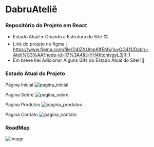 # DabruAteliê
### Repositório do Projeto em React
 - Estado Atual = Criando a Estrutura do Site 🏗
 - Link do projeto no figma : https://www.figma.com/file/D4IZXUmpKIfEMw1uvQG411/Dabru-Ateli%C3%AA?node-id=17%3A4&t=YH4tltonivgyL3jR-1
 - Em breve Irei Adicionar Alguns Gifs do Estado Atual do Site!! 🎥

### Estado Atual do Projeto

Página Inicial 
![pagina_inicial](https://user-images.githubusercontent.com/102838847/223872375-64fb0147-6165-434d-8c7c-13fe44e716c8.gif)

Pagina Sobre
![pagina_sobre](https://user-images.githubusercontent.com/102838847/223872388-d11d5916-98ee-4067-b6d7-7f0276437e15.gif)

Pagina Produtos
![pagina_produtos](https://user-images.githubusercontent.com/102838847/223872462-672498e7-3867-473f-8c9c-f315b88eaeab.gif)

Pagina Contato
![pagina_contato](https://user-images.githubusercontent.com/102838847/223872479-220afa6e-c5db-4342-ab2d-4420fb480a06.gif)

### RoadMap
![image](https://user-images.githubusercontent.com/102838847/223872368-78b37270-c93e-4575-939c-c5ca0afbed58.png)
